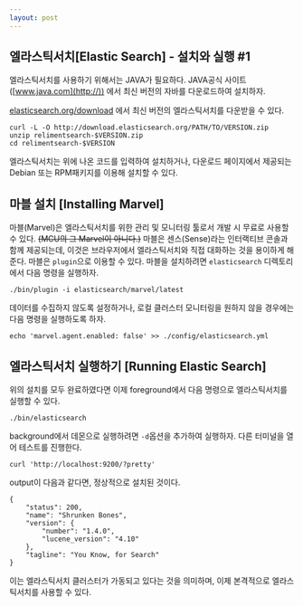 ```yaml
---
layout: post
---
```


## 엘라스틱서치[Elastic Search] - 설치와 실행 #1

엘라스틱서치를 사용하기 위해서는 JAVA가 필요하다.
JAVA공식 사이트 ([www.java.com](http://)) 에서 최신 버전의 자바를 다운로드하여 설치하자.

[elasticsearch.org/download](http://) 에서 최신 버전의 엘라스틱서치를 다운받을 수 있다.

```
curl -L -O http://download.elasticsearch.org/PATH/TO/VERSION.zip
unzip relimentsearch-$VERSION.zip
cd relimentsearch-$VERSION
```
엘라스틱서치는 위에 나온 코드를 입력하여 설치하거나, 다운로드 페이지에서 제공되는 Debian 또는 RPM패키지를 이용해 설치할 수 있다.

## 마블 설치 [Installing Marvel]

마블(Marvel)은 엘라스틱서치를 위한 관리 및 모니터링 툴로서 개발 시 무료로 사용할 수 있다. ~~(MCU의 그 Marvel이 아니다.)~~
마블은 센스(Sense)라는 인터랙티브 콘솔과 함께 제공되는데, 이것은 브라우저에서 엘라스틱서치와 직접 대화하는 것을 용이하게 해준다.
마블은 `plugin`으로 이용할 수 있다. 마블을 설치하려면 `elasticsearch` 디렉토리에서 다음 명령을 실행하자.

```
./bin/plugin -i elasticsearch/marvel/latest
```

데이터를 수집하지 않도록 설정하거나, 로컬 클러스터 모니터링을 원하지 않을 경우에는 다음 명령을 실행하도록 하자.

```
echo 'marvel.agent.enabled: false' >> ./config/elasticsearch.yml
```

## 엘라스틱서치 실행하기 [Running Elastic Search]

위의 설치를 모두 완료하였다면 이제 foreground에서 다음 명령으로 엘라스틱서치를 실행할 수 있다.

```
./bin/elasticsearch
```
background에서 데몬으로 실행하려면 `-d`옵션을 추가하여 실행하자.
다른 터미널을 열어 테스트를 진행한다.
```
curl 'http://localhost:9200/?pretty'
```
output이 다음과 같다면, 정상적으로 설치된 것이다.

```
{   
	"status": 200,
    "name": "Shrunken Bones",
    "version": {
    	"number": "1.4.0",
        "lucene_version": "4.10"
	},
    "tagline": "You Know, for Search"
}

```
이는 엘라스틱서치 클러스터가 가동되고 있다는 것을 의미하며, 이제 본격적으로 엘라스틱서치를 사용할 수 있다.

